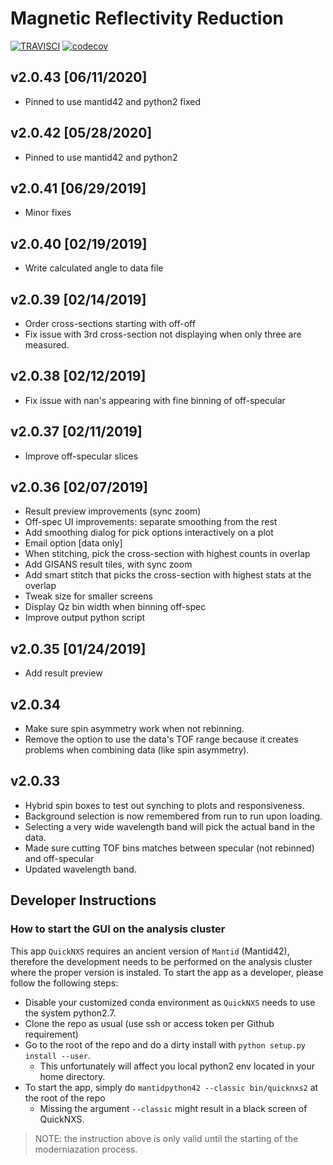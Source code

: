 # Magnetic Reflectivity Reduction
[![TRAVISCI](https://travis-ci.org/neutrons/reflectivity_ui.svg?branch=master)](https://travis-ci.org/neutrons/reflectivity_ui)
[![codecov](https://codecov.io/gh/neutrons/reflectivity_ui/branch/master/graph/badge.svg)](https://codecov.io/gh/neutrons/reflectivity_ui)

## v2.0.43 [06/11/2020]
 - Pinned to use mantid42 and python2 fixed
 
## v2.0.42 [05/28/2020]
 - Pinned to use mantid42 and python2

## v2.0.41 [06/29/2019]
 - Minor fixes

## v2.0.40 [02/19/2019]
 - Write calculated angle to data file

## v2.0.39 [02/14/2019]
 - Order cross-sections starting with off-off
 - Fix issue with 3rd cross-section not displaying when only three are measured.

## v2.0.38 [02/12/2019]
 - Fix issue with nan's appearing with fine binning of off-specular

## v2.0.37 [02/11/2019]
 - Improve off-specular slices

## v2.0.36 [02/07/2019]
 - Result preview improvements (sync zoom)
 - Off-spec UI improvements: separate smoothing from the rest
 - Add smoothing dialog for pick options interactively on a plot
 - Email option [data only]
 - When stitching, pick the cross-section with highest counts in overlap
 - Add GISANS result tiles, with sync zoom
 - Add smart stitch that picks the cross-section with highest stats at the overlap
 - Tweak size for smaller screens
 - Display Qz bin width when binning off-spec
 - Improve output python script

## v2.0.35 [01/24/2019]
 - Add result preview

## v2.0.34
 - Make sure spin asymmetry work when not rebinning.
 - Remove the option to use the data's TOF range because it creates problems when combining data (like spin asymmetry).

## v2.0.33
 - Hybrid spin boxes to test out synching to plots and responsiveness.
 - Background selection is now remembered from run to run upon loading.
 - Selecting a very wide wavelength band will pick the actual band in the data.
 - Made sure cutting TOF bins matches between specular (not rebinned) and off-specular
 - Updated wavelength band.

## Developer Instructions

### How to start the GUI on the analysis cluster

This app `QuickNXS` requires an ancient version of `Mantid` (Mantid42), therefore the development needs to be performed on the analysis cluster where the proper version is instaled.
To start the app as a developer, please follow the following steps:

- Disable your customized conda environment as `QuickNXS` needs to use the system python2.7.
- Clone the repo as usual (use ssh or access token per Github requirement)
- Go to the root of the repo and do a dirty install with `python setup.py install --user`.
  - This unfortunately will affect you local python2 env located in your home directory.
- To start the app, simply do `mantidpython42 --classic bin/quicknxs2` at the root of the repo
  - Missing the argument `--classic` might result in a black screen of QuickNXS.

> NOTE: the instruction above is only valid until the starting of the moderniazation process.
